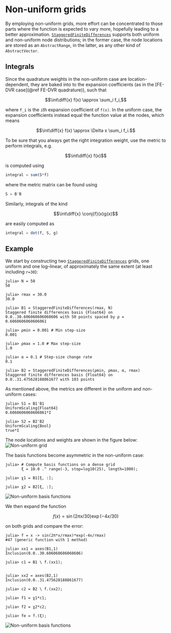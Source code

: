# Non-uniform grids

By employing non-uniform grids, more effort can be concentrated to
those parts where the function is expected to vary more, hopefully
leading to a better
approximation. [`StaggeredFiniteDifferences`](@ref) supports both
uniform and non-uniform node distributions; in the former case, the
node locations are stored as an `AbstractRange`, in the latter, as any
other kind of `AbstractVector`.

## Integrals

Since the quadrature weights in the non-uniform case are
location-dependent, they are baked into to the expansion coefficients
(as in the [FE-DVR case](@ref FE-DVR quadrature)), such that
```math
\int\diff{x} f(x) \approx \sum_i f_i,
```
where ``f_i`` is the ``i``th expansion coefficient of ``f(x)``. In the uniform
case, the expansion coefficients instead equal the function value at
the nodes, which means
```math
\int\diff{x} f(x) \approx \Delta x \sum_i f_i.
```
To be sure that you always get the right integration weight, use the
metric to perform integrals, e.g.
```math
\int\diff{x} f(x)
```
is computed using
```julia
integral = sum(S*f)
```
where the metric matrix can be found using
```julia
S = B'B
```
Similarly, integrals of the kind
```math
\int\diff{x} \conj{f}(x)g(x)
```
are easily computed as
```julia
integral = dot(f, S, g)
```

## Example

We start by constructing two [`StaggeredFiniteDifferences`](@ref)
grids, one uniform and one log–linear, of approximately the same
extent (at least including ``r=30``):

```jldoctest
julia> N = 50
50

julia> rmax = 30.0
30.0

julia> B1 = StaggeredFiniteDifferences(rmax, N)
Staggered finite differences basis {Float64} on 0.0..30.606060606060606 with 50 points spaced by ρ = 0.6060606060606061

julia> ρmin = 0.001 # Min step-size
0.001

julia> ρmax = 1.0 # Max step-size
1.0

julia> α = 0.1 # Step-size change rate
0.1

julia> B2 = StaggeredFiniteDifferences(ρmin, ρmax, α, rmax)
Staggered finite differences basis {Float64} on 0.0..31.475628188861677 with 103 points
```

As mentioned above, the metrics are different in the uniform and
non-uniform cases:

```jldoctest
julia> S1 = B1'B1
UniformScaling{Float64}
0.6060606060606061*I

julia> S2 = B2'B2
UniformScaling{Bool}
true*I
```

The node locations and weights are shown in the figure below:
![Non-uniform grid](figures/fd/compare_staggered_non_uniform_grid.svg)

The basis functions become asymmetric in the non-uniform case:
```jldoctest
julia> # Compute basis functions on a dense grid
       ξ = 10.0 .^ range(-3, stop=log10(25), length=1000);

julia> χ1 = B1[ξ, :];

julia> χ2 = B2[ξ, :];
```

![Non-uniform basis functions](figures/fd/compare_staggered_non_uniform_basis.svg)

We then expand the function
```math
f(x) = \sin(2\pi x/30)\exp(-4x/30)
```
on both grids and compare the error:

```jldoctest
julia> f = x -> sin(2π*x/rmax)*exp(-4x/rmax)
#47 (generic function with 1 method)

julia> xx1 = axes(B1,1)
Inclusion(0.0..30.606060606060606)

julia> c1 = B1 \ f.(xx1);


julia> xx2 = axes(B2,1)
Inclusion(0.0..31.475628188861677)

julia> c2 = B2 \ f.(xx2);

julia> f1 = χ1*c1;

julia> f2 = χ2*c2;

julia> fe = f.(ξ);
```
![Non-uniform basis functions](figures/fd/compare_staggered_non_uniform_reconstruction.svg)
